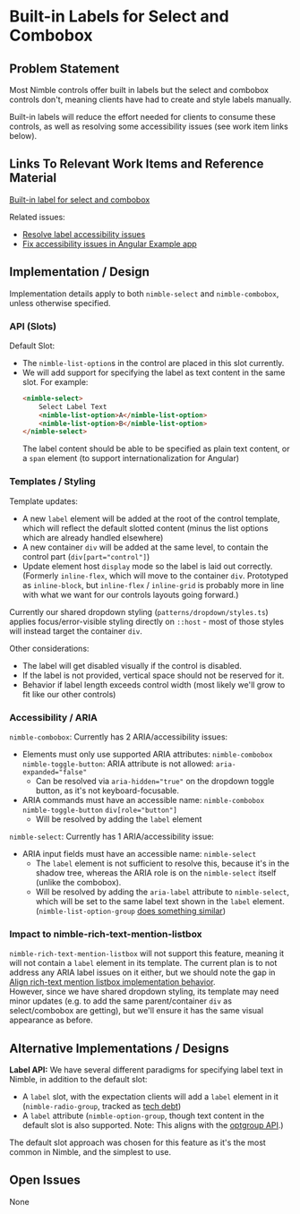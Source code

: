 # Built-in Labels for Select and Combobox

## Problem Statement

Most Nimble controls offer built in labels but the select and combobox controls don't, meaning clients have had to create and style labels manually.

Built-in labels will reduce the effort needed for clients to consume these controls, as well as resolving some accessibility issues (see work item links below).

## Links To Relevant Work Items and Reference Material

[Built-in label for select and combobox](https://github.com/ni/nimble/issues/2183)

Related issues:

-   [Resolve label accessibility issues](https://github.com/ni/nimble/issues/94)
-   [Fix accessibility issues in Angular Example app](https://github.com/ni/nimble/issues/280)

## Implementation / Design

Implementation details apply to both `nimble-select` and `nimble-combobox`, unless otherwise specified.

### API (Slots)

Default Slot:

-   The `nimble-list-option`s in the control are placed in this slot currently.
-   We will add support for specifying the label as text content in the same slot. For example:
    ```html
    <nimble-select>
        Select Label Text
        <nimble-list-option>A</nimble-list-option>
        <nimble-list-option>B</nimble-list-option>
    </nimble-select>
    ```
    The label content should be able to be specified as plain text content, or a `span` element (to support internationalization for Angular)

### Templates / Styling

Template updates:

-   A new `label` element will be added at the root of the control template, which will reflect the default slotted content (minus the list options which are already handled elsewhere)
-   A new container `div` will be added at the same level, to contain the control part (`div[part="control"]`)
-   Update element host `display` mode so the label is laid out correctly. (Formerly `inline-flex`, which will move to the container `div`. Prototyped as `inline-block`, but `inline-flex` / `inline-grid` is probably more in line with what we want for our controls layouts going forward.)

Currently our shared dropdown styling (`patterns/dropdown/styles.ts`) applies focus/error-visible styling directly on `::host` - most of those styles will instead target the container `div`.

Other considerations:

-   The label will get disabled visually if the control is disabled.
-   If the label is not provided, vertical space should not be reserved for it.
-   Behavior if label length exceeds control width (most likely we'll grow to fit like our other controls)

### Accessibility / ARIA

`nimble-combobox`: Currently has 2 ARIA/accessibility issues:

-   Elements must only use supported ARIA attributes: `nimble-combobox` `nimble-toggle-button`: ARIA attribute is not allowed: `aria-expanded="false"`
    -   Can be resolved via `aria-hidden="true"` on the dropdown toggle button, as it's not keyboard-focusable.
-   ARIA commands must have an accessible name: `nimble-combobox` `nimble-toggle-button` `div[role="button"]`
    -   Will be resolved by adding the `label` element

`nimble-select`: Currently has 1 ARIA/accessibility issue:

-   ARIA input fields must have an accessible name: `nimble-select`
    -   The `label` element is not sufficient to resolve this, because it's in the shadow tree, whereas the ARIA role is on the `nimble-select` itself (unlike the combobox).
    -   Will be resolved by adding the `aria-label` attribute to `nimble-select`, which will be set to the same label text shown in the `label` element. (`nimble-list-option-group` [does something similar](https://github.com/ni/nimble/blob/4948838ca895a04d7ebe16f595176b2050863f15/packages/nimble-components/src/list-option-group/template.ts#L14))

### Impact to nimble-rich-text-mention-listbox

`nimble-rich-text-mention-listbox` will not support this feature, meaning it will not contain a `label` element in its template. The current plan is to not address any ARIA label issues on it either, but we should note the gap in [Align rich-text mention listbox implementation behavior](https://github.com/ni/nimble/issues/1926).  
However, since we have shared dropdown styling, its template may need minor updates (e.g. to add the same parent/container `div` as select/combobox are getting), but we'll ensure it has the same visual appearance as before.

## Alternative Implementations / Designs

**Label API:** We have several different paradigms for specifying label text in Nimble, in addition to the default slot:

-   A `label` slot, with the expectation clients will add a `label` element in it (`nimble-radio-group`, tracked as [tech debt](https://github.com/ni/nimble/issues/2306))
-   A `label` attribute (`nimble-option-group`, though text content in the default slot is also supported. Note: This aligns with the [optgroup API](https://developer.mozilla.org/en-US/docs/Web/HTML/Element/optgroup).)

The default slot approach was chosen for this feature as it's the most common in Nimble, and the simplest to use.

## Open Issues

None
